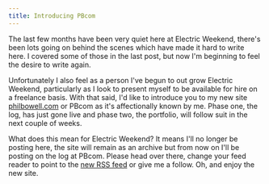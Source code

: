 ```yaml
---
title: Introducing PBcom
---
```

The last few months have been very quiet here at Electric Weekend, there's been lots going on behind the scenes which have made it hard to write here. I covered some of those in the last post, but now I'm beginning to feel the desire to write again.

Unfortunately I also feel as a person I've begun to out grow Electric Weekend, particularly as I look to present myself to be available for hire on a freelance basis. With that said, I'd like to introduce you to my new site <a href="http://philbowell.com">philbowell.com</a> or PBcom as it's affectionally known by me. Phase one, the log, has just gone live and phase two, the portfolio, will follow suit in the next couple of weeks.

What does this mean for Electric Weekend? It means I'll no longer be posting here, the site will remain as an archive but from now on I'll be posting on the log at PBcom. Please head over there, change your feed reader to point to the <a href="http://feeds.feedburner.com/philbowell">new RSS feed</a> or give me a follow. Oh, and enjoy the new site.
